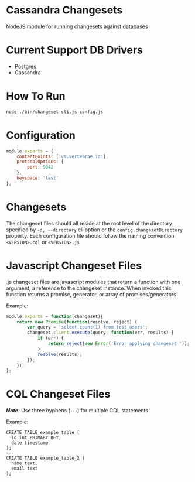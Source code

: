 Cassandra Changesets
====================

NodeJS module for running changesets against databases


Current Support DB Drivers
==========================

- Postgres
- Cassandra

How To Run
==========

```bash
node ./bin/changeset-cli.js config.js
```

Configuration
=============

```js
module.exports = {
    contactPoints: ['vm.vertebrae.io'],
    protocolOptions: {
        port: 9042
    },
    keyspace: 'test'
};
```

Changesets
==========

The changeset files should all reside at the root level of the directory
specified by `-d, --directory` cli option or the `config.changesetDirectory` property. Each configuration file should
follow the naming convention `<VERSION>.cql` or `<VERSION>.js`

Javascript Changeset Files
==========================
.js changeset files are javascript modules that return a function with one argument, a reference to the changeset instance. When invoked this function returns a promise, generator, or array of promises/generators.  

Example:
```javascript
module.exports = function(changeset){
    return new Promise(function(resolve, reject) {
        var query = 'select count(1) from test.users';
        changeset.client.execute(query, function(err, results) {
            if (err) {
                return reject(new Error('Error applying changeset '));
            }
            resolve(results);
        });
    });
};
```
CQL Changeset Files
===================

***Note:*** Use three hyphens (**---**) for multiple CQL statements

Example:
```
CREATE TABLE example_table (
  id int PRIMARY KEY,
  date timestamp
);
---
CREATE TABLE example_table_2 (
  name text,
  email text
);
```

